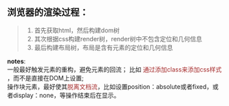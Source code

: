 ## 浏览器的渲染过程： 
>1. 首先获取html，然后构建dom树 
>2. 其次根据css构建render树，render树中不包含定位和几何信息 
>3. 最后构建布局树，布局是含有元素的定位和几何信息

**notes**:  
一般最好触发元素的重构，避免元素的回流；
    比如 <font color="Brown">通过添加class来添加css样式</font> ，而不是直接在DOM上设置;  
    操作块元素，最好使其<font color="Brown">脱离文档流</font>，比如设置position：absolute或者fixed，或者display：none，等操作结束后在显示。